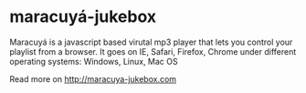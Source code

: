 maracuyá-jukebox
===============

Maracuyá is a javascript based virutal mp3 player that lets you control your playlist from a browser. It goes on IE, Safari, Firefox, Chrome under different operating systems: Windows, Linux, Mac OS

Read more on http://maracuya-jukebox.com
